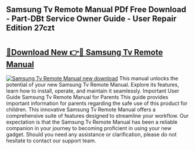 ## Samsung Tv Remote Manual PDf Free Download - Part-DBt Service Owner Guide - User Repair Edition 27czt

# <h2><a href="http://bc44578.oget.top/?id=Samsung+Tv+Remote+Manual">🔗Download New 👉🔴 Samsung Tv Remote Manual</a></h2>

[![Samsung Tv Remote Manual new download](https://i.imgur.com/5g1atiW.png)](http://bc44578.oget.top/?id=Samsung+Tv+Remote+Manual)
This manual unlocks the potential of your new Samsung Tv Remote Manual. Explore its features, learn how to install, operate, and maintain it seamlessly. Important User Guide Samsung Tv Remote Manual for Parents This guide provides important information for parents regarding the safe use of this product for children. This innovative Samsung Tv Remote Manual offers a comprehensive suite of features designed to streamline your workflow. Our expectation is that the Samsung Tv Remote Manual has been a reliable companion in your journey to becoming proficient in using your new gadget. Should you need any assistance or clarification, please do not hesitate to contact our support team.
